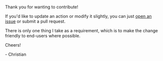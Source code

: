 Thank you for wanting to contribute!

If you'd like to update an action or modify it slightly, you can just [open an issue](https://github.com/hherebus/tasker-toggl/issues/new) or submit a pull request.

There is only one thing I take as a requirement, which is to make the change friendly to end-users where possible.

Cheers!

 \- Christian
